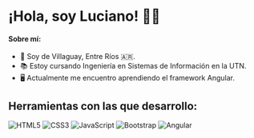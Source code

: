 

# ¡Hola, soy Luciano! 🙋‍♂️

#### Sobre mí: 
- 🌆 Soy de Villaguay, Entre Ríos 🇦🇷.
- 📚 Estoy cursando Ingeniería en Sistemas de Información en la UTN.
- 🖥️ Actualmente me encuentro aprendiendo el framework Angular.
  
## Herramientas con las que desarrollo:
![HTML5](https://img.shields.io/badge/-HTML5-E34F26?style=flat-square&logo=html5&logoColor=white)
![CSS3](https://img.shields.io/badge/-CSS3-1572B6?style=flat-square&logo=css3)
![JavaScript](https://img.shields.io/badge/JavaScript-323330?style=flat-square&&logo=javascript&logoColor=F7DF1E)
![Bootstrap](https://img.shields.io/badge/-Bootstrap-563D7C?style=flat-square&logo=bootstrap)
![Angular](https://img.shields.io/badge/-Angular-DD0031?style=flat-square&logo=angular)

